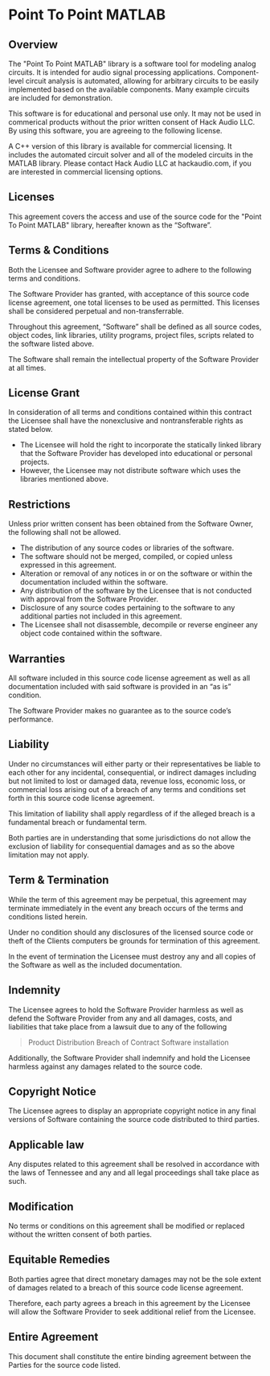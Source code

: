 # Point To Point MATLAB

## Overview

The "Point To Point MATLAB" library is a software tool for modeling analog circuits. It is intended for audio signal processing applications. Component-level circuit analysis is automated, allowing for arbitrary circuits to be easily implemented based on the available components. Many example circuits are included for demonstration.  

This software is for educational and personal use only. It may not be used in commerical products without the prior written consent of Hack Audio LLC. By using this software, you are agreeing to the following license. 

A C++ version of this library is available for commercial licensing. It includes the automated circuit solver and all of the modeled circuits in the MATLAB library. Please contact Hack Audio LLC at hackaudio.com, if you are interested in commercial licensing options.

## Licenses

This agreement covers the access and use of the source code for the "Point To Point MATLAB" library, hereafter known as the “Software”.

## Terms & Conditions

Both the Licensee and Software provider agree to adhere to the following terms and conditions.

The Software Provider has granted, with acceptance of this source code license agreement, one total licenses to be used as permitted. This licenses shall be considered perpetual and non-transferrable.

Throughout this agreement, “Software” shall be defined as all source codes, object codes, link libraries, utility programs, project files, scripts related to the software listed above.

The Software shall remain the intellectual property of the Software Provider at all times.

## License Grant

In consideration of all terms and conditions contained within this contract the Licensee shall have the nonexclusive and nontransferable rights as stated below.

- The Licensee will hold the right to incorporate the statically linked library that the Software Provider has developed into educational or personal projects.
- However, the Licensee may not distribute software which uses the libraries mentioned above.

## Restrictions

Unless prior written consent has been obtained from the Software Owner, the following shall not be allowed.

- The distribution of any source codes or libraries of the software.
- The software should not be merged, compiled, or copied unless expressed in this agreement.
- Alteration or removal of any notices in or on the software or within the documentation included within the software.
- Any distribution of the software by the Licensee that is not conducted with approval from the Software Provider.
- Disclosure of any source codes pertaining to the software to any additional parties not included in this agreement.
- The Licensee shall not disassemble, decompile or reverse engineer any object code contained within the software.


## Warranties

All software included in this source code license agreement as well as all documentation included with said software is provided in an “as is” condition.

The Software Provider makes no guarantee as to the source code’s performance.

## Liability

Under no circumstances will either party or their representatives be liable to each other for any incidental, consequential, or indirect damages including but not limited to lost or damaged data, revenue loss, economic loss, or commercial loss arising out of a breach of any terms and conditions set forth in this source code license agreement.

This limitation of liability shall apply regardless of if the alleged breach is a fundamental breach or fundamental term.

Both parties are in understanding that some jurisdictions do not allow the exclusion of liability for consequential damages and as so the above limitation may not apply.

## Term & Termination

While the term of this agreement may be perpetual, this agreement may terminate immediately in the event any breach occurs of the terms and conditions listed herein.

Under no condition should any disclosures of the licensed source code or theft of the Clients computers be grounds for termination of this agreement.

In the event of termination the Licensee must destroy any and all copies of the Software as well as the included documentation.

## Indemnity

The Licensee agrees to hold the Software Provider harmless as well as defend the Software Provider from any and all damages, costs, and liabilities that take place from a lawsuit due to any of the following

> Product Distribution
> Breach of Contract
> Software installation

Additionally, the Software Provider shall indemnify and hold the Licensee harmless against any damages related to the source code.

## Copyright Notice
The Licensee agrees to display an appropriate copyright notice in any final versions of Software containing the source code distributed to third parties.

## Applicable law

Any disputes related to this agreement shall be resolved in accordance with the laws of Tennessee and any and all legal proceedings shall take place as such.

## Modification

No terms or conditions on this agreement shall be modified or replaced without the written consent of both parties.

## Equitable Remedies

Both parties agree that direct monetary damages may not be the sole extent of damages related to a breach of this source code license agreement.

Therefore, each party agrees a breach in this agreement by the Licensee will allow the Software Provider to seek additional relief from the Licensee.

## Entire Agreement

This document shall constitute the entire binding agreement between the Parties for the source code listed.


